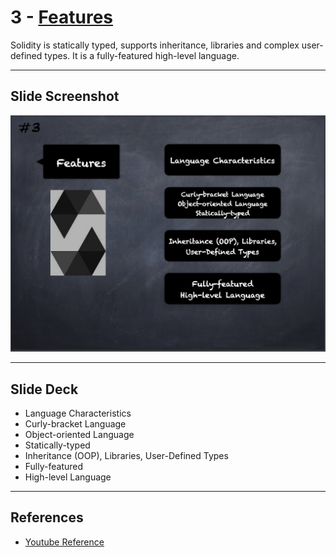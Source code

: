 # 3 - [Features](Features.md)
Solidity is statically typed, supports inheritance, libraries and complex user-defined types. It is a fully-featured high-level language.

___
## Slide Screenshot
![003.png](../../images/2.Solidity%20101/003.png)
___
## Slide Deck
- Language Characteristics
- Curly-bracket Language
- Object-oriented Language
- Statically-typed
- Inheritance (OOP), Libraries, User-Defined Types
- Fully-featured
- High-level Language

___
## References
- [Youtube Reference](https://youtu.be/5eLqFac5Tkg?t=256)


